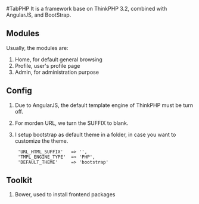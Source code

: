 #TabPHP
It is a framework base on ThinkPHP 3.2, combined with AngularJS, and BootStrap.  
  
## Modules
Usually, the modules are:  
1. Home, for default general browsing  
2. Profile, user's profile page  
3. Admin, for administration purpose  
  
## Config
1. Due to AngularJS, the default template engine of ThinkPHP must be turn off.  
2. For morden URL, we turn the SUFFIX to blank.  
3. I setup bootstrap as default theme in a folder, in case you want to customize the theme.  
  
        'URL_HTML_SUFFIX'	=> '',
        'TMPL_ENGINE_TYPE'	=> 'PHP',
        'DEFAULT_THEME'		=> 'bootstrap'
  
## Toolkit
1. Bower, used to install frontend packages